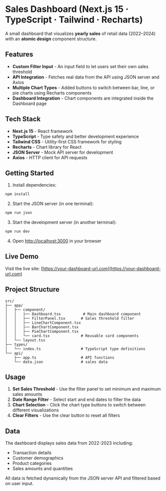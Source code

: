 # Sales Dashboard (Next.js 15 · TypeScript · Tailwind · Recharts)

A small dashboard that visualizes **yearly sales** of retail data (2022–2024) with an **atomic design** component structure.

## Features

- **Custom Filter Input** - An input field to let users set their own sales threshold
- **API Integration** - Fetches real data from the API using JSON server and Axios
- **Multiple Chart Types** - Added buttons to switch between bar, line, or pie charts using Recharts components
- **Dashboard Integration** - Chart components are integrated inside the Dashboard page

## Tech Stack

- **Next.js 15** - React framework
- **TypeScript** - Type safety and better development experience
- **Tailwind CSS** - Utility-first CSS framework for styling
- **Recharts** - Chart library for React
- **JSON Server** - Mock API server for development
- **Axios** - HTTP client for API requests

## Getting Started

1. Install dependencies:
```bash
npm install
```

2. Start the JSON server (in one terminal):
```bash
npm run json
```

3. Start the development server (in another terminal):
```bash
npm run dev
```

4. Open [http://localhost:3000](http://localhost:3000) in your browser

## Live Demo

Visit the live site: [https://your-dashboard-url.com](https://your-dashboard-url.com)

## Project Structure

```
src/
├── app/
│   ├── component/
│   │   ├── Dashboard.tsx          # Main dashboard component
│   │   ├── FilterPanel.tsx       # Sales threshold filter
│   │   ├── LineChartComponent.tsx
│   │   ├── BarChartComponent.tsx
│   │   ├── PieChartComponent.tsx
│   │   └── card.tsx              # Reusable card components
│   └── layout.tsx
├── types/
│   └── index.ts                  # TypeScript type definitions
└── api/
    ├── app.ts                    # API functions
    └── data.json                 # sales data
```

## Usage

1. **Set Sales Threshold** - Use the filter panel to set minimum and maximum sales amounts
2. **Date Range Filter** - Select start and end dates to filter the data
3. **Chart Selection** - Click the chart type buttons to switch between different visualizations
4. **Clear Filters** - Use the clear button to reset all filters

## Data

The dashboard displays sales data from 2022-2023 including:
- Transaction details
- Customer demographics
- Product categories
- Sales amounts and quantities

All data is fetched dynamically from the JSON server API and filtered based on user input.